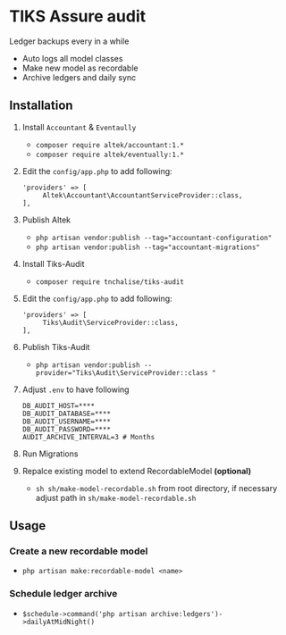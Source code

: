 # TIKS Assure audit

Ledger backups every in a while

- Auto logs all model classes
- Make new model as recordable
- Archive ledgers and daily sync

## Installation

1. Install `Accountant` & `Eventaully`

    - `composer require altek/accountant:1.*`
    - `composer require altek/eventually:1.*`

2. Edit the `config/app.php` to add following:

   ```
   'providers' => [
        Altek\Accountant\AccountantServiceProvider::class,
   ],
   ```

3. Publish Altek

    - `php artisan vendor:publish --tag="accountant-configuration"`
    - `php artisan vendor:publish --tag="accountant-migrations"`

4. Install Tiks-Audit

    - `composer require tnchalise/tiks-audit`

5. Edit the `config/app.php` to add following:

   ```
   'providers' => [
        Tiks\Audit\ServiceProvider::class,
   ],
   ```

6. Publish Tiks-Audit

    - `php artisan vendor:publish --provider="Tiks\Audit\ServiceProvider::class "`

7. Adjust `.env` to have following

   ```
   DB_AUDIT_HOST=****
   DB_AUDIT_DATABASE=****
   DB_AUDIT_USERNAME=****
   DB_AUDIT_PASSWORD=****
   AUDIT_ARCHIVE_INTERVAL=3 # Months
   ```

8. Run Migrations

9. Repalce existing model to extend RecordableModel **(optional)**
    - `sh sh/make-model-recordable.sh` from root directory, if necessary adjust path in `sh/make-model-recordable.sh`

## Usage

### Create a new recordable model

- `php artisan make:recordable-model <name>`

### Schedule ledger archive

- `$schedule->command('php artisan archive:ledgers')->dailyAtMidNight()`
